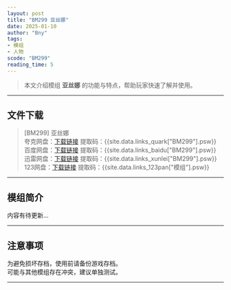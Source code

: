 ```yaml
---
layout: post
title: "BM299 亚丝娜"
date: 2025-01-10
author: "Bny"
tags: 
- 模组
- 人物
scode: "BM299"
reading_time: 5
---
```


> 本文介绍模组 **亚丝娜** 的功能与特点，帮助玩家快速了解并使用。

---

## 文件下载

> [BM299] 亚丝娜  
夸克网盘：[下载链接]({{site.data.links_quark["BM299"].url}}) 提取码：{{site.data.links_quark["BM299"].psw}}  
百度网盘：[下载链接]({{site.data.links_baidu["BM299"].url}}) 提取码：{{site.data.links_baidu["BM299"].psw}}  
迅雷网盘：[下载链接]({{site.data.links_xunlei["BM299"].url}}) 提取码：{{site.data.links_xunlei["BM299"].psw}}  
123网盘：[下载链接]({{site.data.links_123pan["模组"].url}}) 提取码：{{site.data.links_123pan["模组"].psw}}  

---

## 模组简介

>  
内容有待更新...  

---

## 注意事项

>  
为避免损坏存档，使用前请备份游戏存档。  
可能与其他模组存在冲突，建议单独测试。  

---

